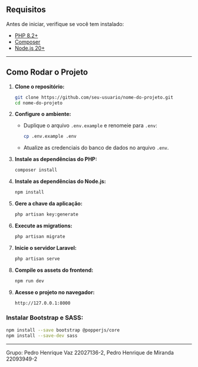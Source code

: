 
## Requisitos

Antes de iniciar, verifique se você tem instalado:

- [PHP 8.2+](https://www.php.net/)
- [Composer](https://getcomposer.org/)
- [Node.js 20+](https://nodejs.org/)

---

## Como Rodar o Projeto

1. **Clone o repositório:**

   ```bash
   git clone https://github.com/seu-usuario/nome-do-projeto.git
   cd nome-do-projeto
   ```

2. **Configure o ambiente:**

   - Duplique o arquivo `.env.example` e renomeie para `.env`:
     ```bash
     cp .env.example .env
     ```
   - Atualize as credenciais do banco de dados no arquivo `.env`.

3. **Instale as dependências do PHP:**

   ```bash
   composer install
   ```

4. **Instale as dependências do Node.js:**

   ```bash
   npm install
   ```

5. **Gere a chave da aplicação:**

   ```bash
   php artisan key:generate
   ```

6. **Execute as migrations:**

   ```bash
   php artisan migrate
   ```

7. **Inicie o servidor Laravel:**

   ```bash
   php artisan serve
   ```

8. **Compile os assets do frontend:**

   ```bash
   npm run dev
   ```

9. **Acesse o projeto no navegador:**

   ```
   http://127.0.0.1:8000
   ```

### Instalar Bootstrap e SASS:

```bash
npm install --save bootstrap @popperjs/core
npm install --save-dev sass
```

---

Grupo: Pedro Henrique Vaz 22027136-2, Pedro Henrique de Miranda 22093949-2
